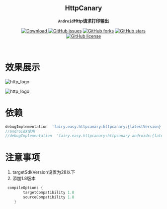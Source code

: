 <div align="center">

## HttpCanary

**`Android`Http请求打印输出**

[![Download](https://api.bintray.com/packages/guxiaonian/httpcanary/httpcanary/images/download.svg) ](https://bintray.com/guxiaonian/httpcanary/httpcanary/_latestVersion)
[![GitHub issues](https://img.shields.io/github/issues/guxiaonian/HttpCanary.svg)](https://github.com/guxiaonian/HttpCanary/issues)
[![GitHub forks](https://img.shields.io/github/forks/guxiaonian/HttpCanary.svg)](https://github.com/guxiaonian/HttpCanary/network)
[![GitHub stars](https://img.shields.io/github/stars/guxiaonian/HttpCanary.svg)](https://github.com/guxiaonian/HttpCanary/stargazers)
[![GitHub license](https://img.shields.io/github/license/guxiaonian/HttpCanary.svg)](http://www.apache.org/licenses/LICENSE-2.0)

</div>
<br>

# 效果展示

![http_logo](./img/img1.jpg)

![http_logo](./img/img2.jpg)


# 依赖

```gradle
debugImplementation  'fairy.easy.httpcanary:httpcanary:{latestVersion}'
//androidX使用
//debugImplementation  'fairy.easy.httpcanary:httpcanary-androidx:{latestVersion}'

```

# 注意事项

1. targetSdkVersion设置为28以下
2. 添加1.8版本

```gradle
 compileOptions {
        targetCompatibility 1.8
        sourceCompatibility 1.8
    }
```
